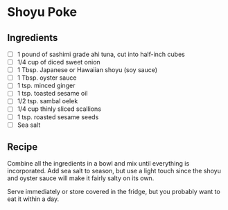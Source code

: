 # Shoyu Poke

## Ingredients

- [ ] 1 pound of sashimi grade ahi tuna, cut into half-inch cubes
- [ ] 1/4 cup of diced sweet onion
- [ ] 1 Tbsp. Japanese or Hawaiian shoyu (soy sauce)
- [ ] 1 Tbsp. oyster sauce
- [ ] 1 tsp. minced ginger
- [ ] 1 tsp. toasted sesame oil
- [ ] 1/2 tsp. sambal oelek
- [ ] 1/4 cup thinly sliced scallions
- [ ] 1 tsp. roasted sesame seeds
- [ ] Sea salt

## Recipe

Combine all the ingredients in a bowl and mix until everything is incorporated. Add sea salt to season, but use a light touch since the shoyu and oyster sauce will make it fairly salty on its own.

Serve immediately or store covered in the fridge, but you probably want to eat it within a day.
